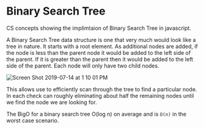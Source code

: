 # Binary Search Tree
CS concepts showing the implimtaion of Binary Search Tree in javascript.

A Binary Search Tree data structure is one that very much would look like a tree in nature.  It starts with a root element.  As additional nodes are added, if the node is less than the parent node it would be added to the left side of the parent.  If it is greater than the parent then it would be added to the left side of the parent.  Each node will only have two child nodes.
      		 
  ![Screen Shot 2019-07-14 at 1 10 01 PM](https://user-images.githubusercontent.com/11912649/61187573-b796bf00-a638-11e9-879e-ffb8dc203361.png)                   
 
This allows use to efficiently scan through the tree to find a particular node. In each check can roughly eliminating about half the remaining nodes until we find the node we are looking for.  
 
The BigO for a binary search tree O(log n) on average and is `O(n)` in the worst case scenario.
